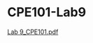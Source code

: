 # CPE101-Lab9
[Lab 9_CPE101.pdf](https://github.com/joanna-chou/CPE101-Lab9/files/8344936/Lab.9_CPE101.pdf)
